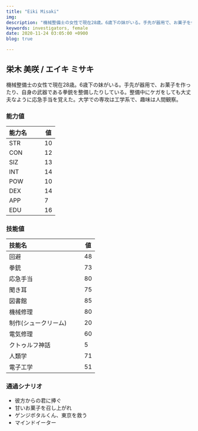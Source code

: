 ```yaml
---
title: "Eiki Misaki"
img: 
description: "機械整備士の女性で現在28歳。6歳下の妹がいる。手先が器用で、お菓子を作ったり、自身の武器である拳銃を整備したり"
keywords: investigators, female
date: 2020-11-24 03:05:00 +0900
blog: true

---
```


## 栄木 美咲 / エイキ ミサキ
機械整備士の女性で現在28歳。6歳下の妹がいる。手先が器用で、お菓子を作ったり、自身の武器である拳銃を整備したりしている。整備中にケガをしても大丈夫なように応急手当を覚えた。大学での専攻は工学系で、趣味は人間観察。

### 能力値
|能力名  |　　値|
|--------|------|
|STR     |　　10|
|CON     |　　12|
|SIZ     |　　13|
|INT     |　　14|
|POW     |　　10|
|DEX     |　　14|
|APP     |　　7 |
|EDU     |　　16|

### 技能値
|技能名              |　　値|
|:-------------------|------|
|回避                |　　48|
|拳銃                |　　73|
|応急手当            |　　80|
|聞き耳              |　　75|
|図書館              |　　85|
|機械修理            |　　80|
|制作(シュークリーム)|　　20|
|電気修理            |　　60|
|クトゥルフ神話      |　　5 |
|人類学              |　　71|
|電子工学            |　　51|

### 通過シナリオ
- 彼方からの君に捧ぐ
- 甘いお菓子を召し上がれ
- ゲンジボタルくん、東京を救う
- マインドイーター